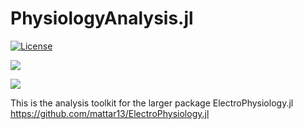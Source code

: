 # PhysiologyAnalysis.jl



[![License][license-img]](LICENSE)

[![][docs-stable-img]][docs-stable-url] 

[![][GHA-img]][GHA-url]

This is the analysis toolkit for the larger package ElectroPhysiology.jl
https://github.com/mattar13/ElectroPhysiology.jl


[license-img]: http://img.shields.io/badge/license-MIT-brightgreen.svg?style=flat-square
[docs-stable-img]: https://img.shields.io/badge/docs-stable-blue.svg
[docs-stable-url]: https://mattar13.github.io/ElectroPhysiology.jl/dev

[GHA-img]: https://github.com/mattar13/PhysiologyAnalysis.jl/workflows/CI/badge.svg
[GHA-url]: https://github.com/mattar13/PhysiologyAnalysis.jl/actions?query=workflows/CI
